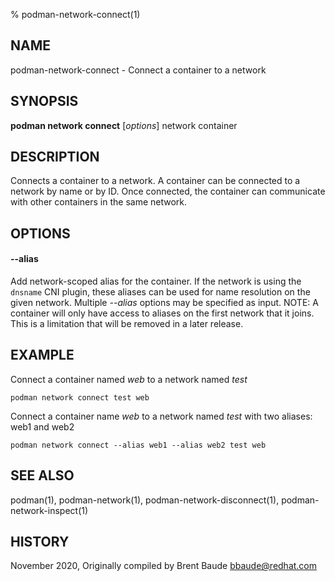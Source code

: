 % podman-network-connect(1)

## NAME
podman\-network\-connect - Connect a container to a network

## SYNOPSIS
**podman network connect** [*options*] network container

## DESCRIPTION
Connects a container to a network. A container can be connected to a network by name or by ID.
Once connected, the container can communicate with other containers in the same network.

## OPTIONS
#### **--alias**
Add network-scoped alias for the container.  If the network is using the `dnsname` CNI plugin, these aliases
can be used for name resolution on the given network.  Multiple *--alias* options may be specified as input.
NOTE: A container will only have access to aliases on the first network that it joins.  This is a limitation
that will be removed in a later release.

## EXAMPLE

Connect a container named *web* to a network named *test*
```
podman network connect test web
```

Connect a container name *web* to a network named *test* with two aliases: web1 and web2
```
podman network connect --alias web1 --alias web2 test web
```

## SEE ALSO
podman(1), podman-network(1), podman-network-disconnect(1), podman-network-inspect(1)

## HISTORY
November 2020, Originally compiled by Brent Baude <bbaude@redhat.com>
